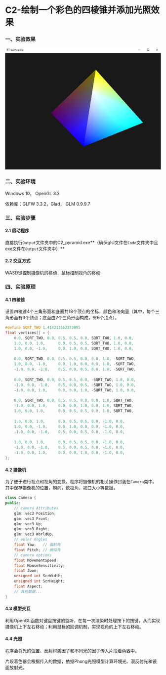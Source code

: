 # C2-绘制一个彩色的四棱锥并添加光照效果

### 一、实验效果

![C2_pyramid](Report\C2_pyramid.png)



### 二、实验环境

Windows 10， OpenGL 3.3

依赖库：GLFW 3.3.2，Glad， GLM 0.9.9.7



### 三、实验步骤

#### 2.1 启动程序

直接执行``Output``文件夹中的C2_pyramid.exe**（确保glsl文件在``Code``文件夹中且exe文件在``Output``文件夹中）**

#### 2.2 交互方式

WASD键控制摄像机的移动，鼠标控制视角的移动



### 四、实验原理

#### 4.1 四棱锥

设置四棱锥4个三角形面和底面共18个顶点的坐标，颜色和法向量（其中，每个三角形面有3个顶点；底面由2个三角形面构成，有6个顶点）。

```c++
#define SQRT_TWO 1.414213562373095
float vertices[] = {
    0.0, SQRT_TWO, 0.0, 0.5, 0.5, 0.0, SQRT_TWO, 1.0, 0.0,
    1.0, 0.0, 1.0,      0.0, 0.5, 0.5, SQRT_TWO, 1.0, 0.0,
    1.0, 0.0, -1.0,     0.0, 1.0, 0.0, SQRT_TWO, 1.0, 0.0,

    0.0, SQRT_TWO, 0.0, 0.5, 0.5, 0.0, 0.0, 1.0, -SQRT_TWO,
    1.0, 0.0, -1.0,     0.0, 1.0, 0.0, 0.0, 1.0, -SQRT_TWO,
    -1.0, 0.0, -1.0,    0.5, 0.0, 0.5, 0.0, 1.0, -SQRT_TWO,

    0.0, SQRT_TWO, 0.0, 0.5, 0.5, 0.0, -SQRT_TWO, 1.0, 0.0,
    -1.0, 0.0, -1.0,    0.5, 0.0, 0.5, -SQRT_TWO, 1.0, 0.0,
    -1.0, 0.0, 1.0,     0.0, 0.0, 1.0, -SQRT_TWO, 1.0, 0.0,

    0.0, SQRT_TWO, 0.0, 0.5, 0.5, 0.0, 0.0, 1.0, SQRT_TWO,
    -1.0, 0.0, 1.0,     0.0, 0.0, 1.0, 0.0, 1.0, SQRT_TWO,
    1.0, 0.0, 1.0,      0.0, 0.5, 0.5, 0.0, 1.0, SQRT_TWO,

    1.0, 0.0, 1.0,      0.0, 0.5, 0.5, 0.0, -1.0, 0.0,
    1.0, 0.0, -1.0,     0.0, 1.0, 0.0, 0.0, -1.0, 0.0,
    -1.0, 0.0, -1.0,    0.5, 0.0, 0.5, 0.0, -1.0, 0.0,

    1.0, 0.0, 1.0,      0.0, 0.5, 0.5, 0.0, -1.0, 0.0,
    -1.0, 0.0, -1.0,    0.5, 0.0, 0.5, 0.0, -1.0, 0.0,
    -1.0, 0.0, 1.0,     0.0, 0.0, 1.0, 0.0, -1.0, 0.0,
};
```

#### 4.2 摄像机

为了便于进行视点和视角的变换，程序将摄像机的相关操作封装在``Camera``类中。其中保存摄像机的位置，朝向，欧拉角，视口大小等数据。

```c++
class Camera {
public:
    // camera Attributes
    glm::vec3 Position;
    glm::vec3 Front;
    glm::vec3 Up;
    glm::vec3 Right;
    glm::vec3 WorldUp;
    // euler Angles
    float Yaw;   // 偏航角
    float Pitch; // 俯仰角
    // camera options
    float MovementSpeed;
    float MouseSensitivity;
    float Zoom;
    unsigned int ScrWidth;
    unsigned int ScrHeight;
    float Aspect;
    // 其他数据...
}
```

#### 4.3 模型交互

利用OpenGL函数对键盘按键的监听，在每一次渲染时处理按下的按键，从而实现摄像机上下左右移动；利用鼠标的回调机制，实现视角的上下左右移动。

#### 4.4 光照

程序会将光的位置、反射材质因子和不同光的因子传入片段着色器中。

片段着色器会根据传入的数据，依据Phong光照模型计算环境光、漫反射光和镜面放射光。

